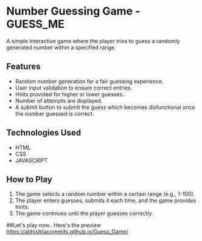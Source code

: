 # Number Guessing Game  - GUESS_ME

A simple interactive game where the player tries to guess a randomly generated number within a specified range.  

## Features  
- Random number generation for a fair guessing experience.  
- User input validation to ensure correct entries.  
- Hints provided for higher or lower guesses.
- Number of attempts are displayed.
- A submit button to submit the guess which becomes disfunctional once the number guessed is correct.

## Technologies Used  
-   HTML
-   CSS
-   JAVASCRIPT

## How to Play  
1. The game selects a random number within a certain range (e.g., 1-100).  
2. The player enters guesses, submits it each time, and the game provides hints.  
3. The game continues until the player guesses correctly.  


##Let's play now..
Here's the preview https://abhisiktacommits.github.io/Guess_Game/
